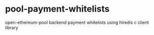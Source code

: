 # pool-payment-whitelists
open-ethereum-pool backend payment whitelists using hiredis c client library
